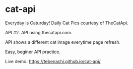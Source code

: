 # cat-api
Everyday is Caturday!  Daily Cat Pics courtesy of TheCatApi.

API #2.  API using thecatapi.com. 

API shows a different cat image everytime page refresh. 

Easy, beginer API practice. 

Live demo:  https://tebenachi.github.io/cat-api/
